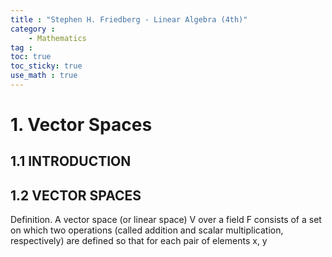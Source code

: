 ```yaml
---
title : "Stephen H. Friedberg - Linear Algebra (4th)"
category :
    - Mathematics
tag : 
toc: true  
toc_sticky: true 
use_math : true
---
```




# 1. Vector Spaces

## 1.1 INTRODUCTION

## 1.2 VECTOR SPACES

Definition. A vector space (or linear space) V over a field F consists of a set on which two operations (called addition and scalar multiplication, respectively) are defined so that for each pair of elements x, y


